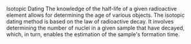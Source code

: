Isotopic Dating
The knowledge of the half-life of a given radioactive element allows for determining the age of various objects. The isotopic dating method is based on the law of radioactive decay. It involves determining the number of nuclei in a given sample that have decayed, which, in turn, enables the estimation of the sample's formation time.
